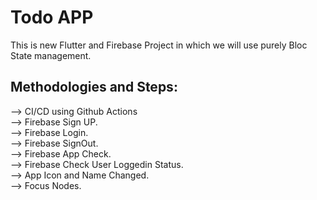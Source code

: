 # Todo APP

This is new Flutter and Firebase Project in which we will use purely Bloc State management.

## Methodologies and Steps:

--> CI/CD using Github Actions  
--> Firebase Sign UP.  
--> Firebase Login.  
--> Firebase SignOut.  
--> Firebase App Check.  
--> Firebase Check User Loggedin Status.  
--> App Icon and Name Changed.  
--> Focus Nodes.  
